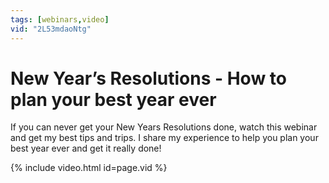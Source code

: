 ```yaml
---
tags: [webinars,video]
vid: "2L53mdaoNtg"
---
```


# New Year’s Resolutions - How to plan your best year ever

If you can never get your New Years Resolutions done, watch this webinar and get my best tips and trips. I share my experience to help you plan your best year ever and get it really done!

{% include video.html id=page.vid %}

<!--More-->


[n]: https://nozbe.com/?a=mike